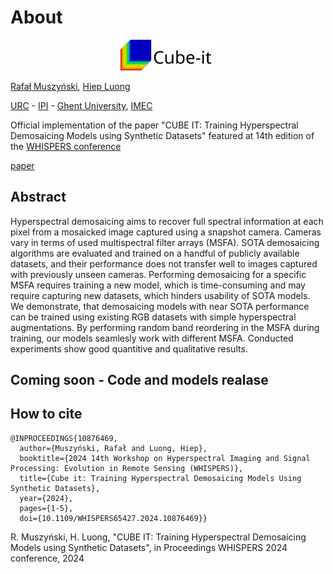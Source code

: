 # About

<p align="center" width="100%">

 <img width="30%" src="cubeit.svg">
  
</p>

[Rafał Muszyński](https://orcid.org/0000-0002-1676-8458), [Hiep Luong](https://telin.ugent.be/~hluong/)

[URC](https://urc.ugent.be/) - [IPI](https://ipi.ugent.be/) - [Ghent University](https://www.ugent.be/en), [IMEC](https://www.imec.be/nl)

Official implementation of the paper "CUBE IT: Training Hyperspectral Demosaicing Models using Synthetic Datasets" featured at 14th edition of the [WHISPERS conference](https://www.ieee-whispers.com/)

[paper](https://ieeexplore.ieee.org/document/10876469)

## Abstract

Hyperspectral demosaicing aims to recover full spectral information at each pixel from a mosaicked image captured using a snapshot camera. Cameras vary in terms of used multispectral filter arrays (MSFA). SOTA demosaicing algorithms are evaluated and trained on a handful of publicly available datasets, and their performance does not transfer well to images captured with previously unseen cameras. Performing demosaicing for a specific MSFA requires training a new model, which is time-consuming and may require capturing new datasets, which hinders usability of SOTA models. We demonstrate, that demosaicing models with near SOTA performance can be trained using existing RGB datasets with simple hyperspectral augmentations. By performing random band reordering in the MSFA during training, our models seamlesly work with different MSFA. Conducted experiments show good quantitive and qualitative results.

 
## Coming soon - Code and models realase

## How to cite

```
@INPROCEEDINGS{10876469,
  author={Muszyński, Rafał and Luong, Hiep},
  booktitle={2024 14th Workshop on Hyperspectral Imaging and Signal Processing: Evolution in Remote Sensing (WHISPERS)}, 
  title={Cube it: Training Hyperspectral Demosaicing Models Using Synthetic Datasets}, 
  year={2024},
  pages={1-5},
  doi={10.1109/WHISPERS65427.2024.10876469}}
```

R. Muszyński, H. Luong, "CUBE IT: Training Hyperspectral Demosaicing Models using Synthetic Datasets", in Proceedings WHISPERS 2024 conference, 2024
